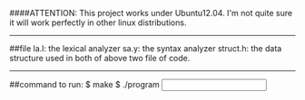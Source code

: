 ####ATTENTION: 
This project works under Ubuntu12.04. I'm not quite sure it will work perfectly in other linux distributions.

-------------
##file 
la.l: the lexical analyzer
sa.y: the syntax analyzer
struct.h: the data structure used in both of above two file of code.

--------------------
##command to run:
$ make
$ ./program <input file> <output file>

